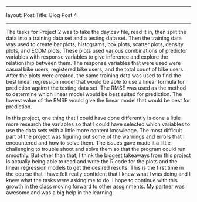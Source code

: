 ---
layout: Post
Title: Blog Post 4
___


The tasks for Project 2 was to take the day.csv file, read it in, then split the data into a training data set and a testing data set. Then the training data was used to create bar plots, histograms, box plots, scatter plots, density plots, and ECDM plots. These plots used various combinations of predictor variables with response variables to give inference and explore the relationship between them. The response variables that were used were casual bike users, registered bike users, and the total count of bike users. After the plots were created, the same training data was used to find the best linear regression model that would be able to use a linear formula for prediction against the testing data set. The RMSE was used as the method to determine which linear model would be best suited for prediction. The lowest value of the RMSE would give the linear model that would be best for prediction. 

In this project, one thing that I could have done differently is done a little more research the variables so that I could have selected which variables to use the data sets with a little more content knowledge. The most difficult part of the project was figuring out some of the warnings and errors that I encountered and how to solve them. The issues gave made it a little challenging to trouble shoot and solve them so that the program could run smoothly. But other than that, I think the biggest takeaways from this project is actually being able to read and write the R code for the plots and the linear regression models to get the desired results. This is the first time in the course that I have felt really confident that I knew what I was doing and I knew what the tasks were asking me to do. I hope to continue with this growth in the class moving forward to other assginments. My partner was awesome and was a big help in the learning.
